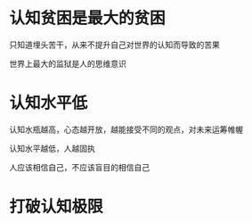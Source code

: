 # 认知贫困是最大的贫困

只知道埋头苦干，从来不提升自己对世界的认知而导致的苦果

世界上最大的监狱是人的思维意识

# 认知水平低

认知水瓶越高，心态越开放，越能接受不同的观点，对未来运筹帷幄

认知水平越低，人越固执

人应该相信自己，不应该盲目的相信自己

# 打破认知极限
